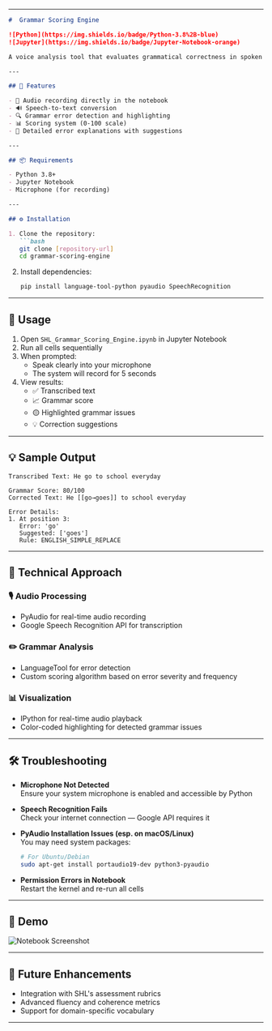 
---

```markdown
#  Grammar Scoring Engine

![Python](https://img.shields.io/badge/Python-3.8%2B-blue)
![Jupyter](https://img.shields.io/badge/Jupyter-Notebook-orange)

A voice analysis tool that evaluates grammatical correctness in spoken responses, developed for SHL's Research Intern position.

---

## 🚀 Features

- 🎤 Audio recording directly in the notebook  
- 🔊 Speech-to-text conversion  
- 🔍 Grammar error detection and highlighting  
- 📊 Scoring system (0-100 scale)  
- 📝 Detailed error explanations with suggestions  

---

## 📦 Requirements

- Python 3.8+
- Jupyter Notebook
- Microphone (for recording)

---

## ⚙️ Installation

1. Clone the repository:
   ```bash
   git clone [repository-url]
   cd grammar-scoring-engine
   ```

2. Install dependencies:
   ```bash
   pip install language-tool-python pyaudio SpeechRecognition
   ```

---

## 🧪 Usage

1. Open `SHL_Grammar_Scoring_Engine.ipynb` in Jupyter Notebook  
2. Run all cells sequentially  
3. When prompted:
   - Speak clearly into your microphone
   - The system will record for 5 seconds  
4. View results:
   - ✅ Transcribed text  
   - 📈 Grammar score  
   - 🟡 Highlighted grammar issues  
   - 💡 Correction suggestions  

---

## 💡 Sample Output

```
Transcribed Text: He go to school everyday

Grammar Score: 80/100
Corrected Text: He [[go→goes]] to school everyday

Error Details:
1. At position 3:
   Error: 'go'
   Suggested: ['goes']
   Rule: ENGLISH_SIMPLE_REPLACE
```

---

## 🧠 Technical Approach

### 🎙️ Audio Processing
- PyAudio for real-time audio recording  
- Google Speech Recognition API for transcription

### ✏️ Grammar Analysis
- LanguageTool for error detection
- Custom scoring algorithm based on error severity and frequency

### 📊 Visualization
- IPython for real-time audio playback
- Color-coded highlighting for detected grammar issues

---

## 🛠️ Troubleshooting

- **Microphone Not Detected**  
  Ensure your system microphone is enabled and accessible by Python

- **Speech Recognition Fails**  
  Check your internet connection — Google API requires it

- **PyAudio Installation Issues (esp. on macOS/Linux)**  
  You may need system packages:
  ```bash
  # For Ubuntu/Debian
  sudo apt-get install portaudio19-dev python3-pyaudio
  ```

- **Permission Errors in Notebook**  
  Restart the kernel and re-run all cells

---

## 📸 Demo

![Notebook Screenshot](assets/notebook_example.png)

---

## 🌱 Future Enhancements

- Integration with SHL's assessment rubrics  
- Advanced fluency and coherence metrics  
- Support for domain-specific vocabulary  

---

